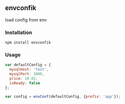 envconfik
-------

load config from env

### Installation

```
npm install envconfik
```

### Usage

```js
var defaultConfig = {
  mysqlHost: 'test',
  mysqlPort: 3000,
  price: 10.02,
  isReady: false
};

var config = envConf(defaultConfig, {prefix: 'app'});
```
